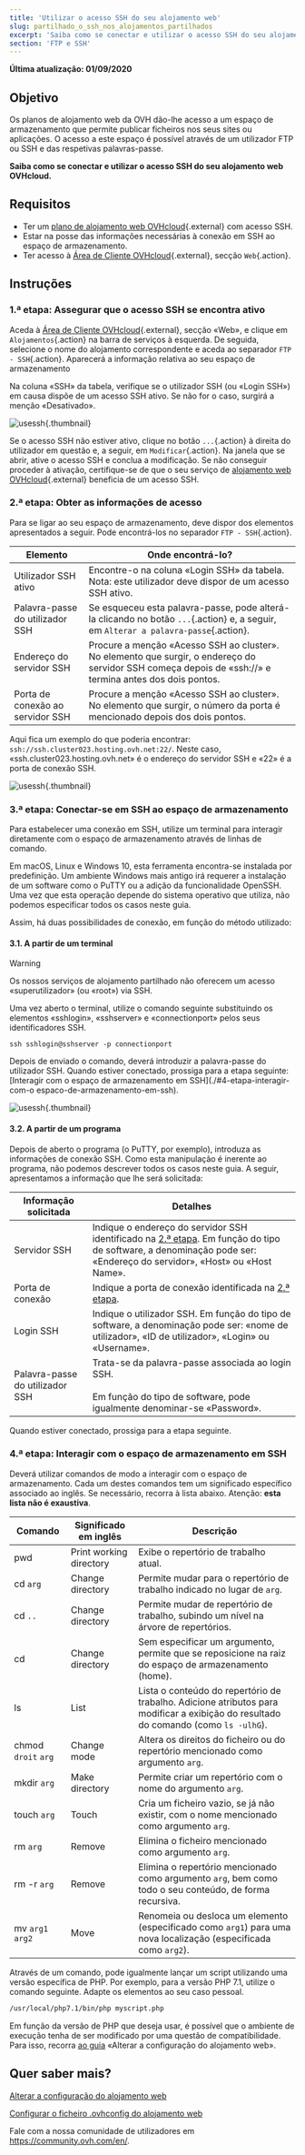 ```yaml
---
title: 'Utilizar o acesso SSH do seu alojamento web'
slug: partilhado_o_ssh_nos_alojamentos_partilhados
excerpt: 'Saiba como se conectar e utilizar o acesso SSH do seu alojamento web OVHcloud'
section: 'FTP e SSH'
---
```


**Última atualização: 01/09/2020**

## Objetivo

Os planos de alojamento web da OVH dão-lhe acesso a um espaço de armazenamento que permite publicar ficheiros nos seus sites ou aplicações. O acesso a este espaço é possível através de um utilizador FTP ou SSH e das respetivas palavras-passe.

**Saiba como se conectar e utilizar o acesso SSH do seu alojamento web OVHcloud.**

## Requisitos

- Ter um [plano de alojamento web OVHcloud](https://www.ovh.pt/alojamento-partilhado/){.external} com acesso SSH.
- Estar na posse das informações necessárias à conexão em SSH ao espaço de armazenamento.
- Ter acesso à [Área de Cliente OVHcloud](https://www.ovh.com/auth/?action=gotomanager){.external}, secção `Web`{.action}.

## Instruções

### 1.ª etapa: Assegurar que o acesso SSH se encontra ativo

Aceda à [Área de Cliente OVHcloud](https://www.ovh.com/auth/?action=gotomanager){.external}, secção «Web», e clique em `Alojamentos`{.action} na barra de serviços à esquerda. De seguida, selecione o nome do alojamento correspondente e aceda ao separador `FTP - SSH`{.action}. Aparecerá a informação relativa ao seu espaço de armazenamento 

Na coluna «SSH» da tabela, verifique se o utilizador SSH (ou «Login SSH») em causa dispõe de um acesso SSH ativo. Se não for o caso, surgirá a menção «Desativado».

![usessh](images/use-ssh-step1.png){.thumbnail}

Se o acesso SSH não estiver ativo, clique no botão `...`{.action} à direita do utilizador em questão e, a seguir, em `Modificar`{.action}. Na janela que se abrir, ative o acesso SSH e conclua a modificação. Se não conseguir proceder à ativação, certifique-se de que o seu serviço de [alojamento web OVHcloud](https://www.ovh.pt/alojamento-partilhado/){.external} beneficia de um acesso SSH.

### 2.ª etapa: Obter as informações de acesso

Para se ligar ao seu espaço de armazenamento, deve dispor dos elementos apresentados a seguir. Pode encontrá-los no separador `FTP - SSH`{.action}.

|Elemento|Onde encontrá-lo?|
|---|---|
|Utilizador SSH ativo|Encontre-o na coluna «Login SSH» da tabela. Nota: este utilizador deve dispor de um acesso SSH ativo.|
|Palavra-passe do utilizador SSH|Se esqueceu esta palavra-passe, pode alterá-la clicando no botão `...`{.action} e, a seguir, em `Alterar a palavra-passe`{.action}.|
|Endereço do servidor SSH|Procure a menção «Acesso SSH ao cluster». No elemento que surgir, o endereço do servidor SSH começa depois de «ssh://» e termina antes dos dois pontos.|
|Porta de conexão ao servidor SSH|Procure a menção «Acesso SSH ao cluster». No elemento que surgir, o número da porta é mencionado depois dos dois pontos.|

Aqui fica um exemplo do que poderia encontrar: `ssh://ssh.cluster023.hosting.ovh.net:22/`. Neste caso, «ssh.cluster023.hosting.ovh.net» é o endereço do servidor SSH e «22» é a porta de conexão SSH.

![usessh](images/use-ssh-step2.png){.thumbnail}

### 3.ª etapa: Conectar-se em SSH ao espaço de armazenamento

Para estabelecer uma conexão em SSH, utilize um terminal para interagir diretamente com o espaço de armazenamento através de linhas de comando. 

Em macOS, Linux e Windows 10, esta ferramenta encontra-se instalada por predefinição. Um ambiente Windows mais antigo irá requerer a instalação de um software como o PuTTY ou a adição da funcionalidade OpenSSH. Uma vez que esta operação depende do sistema operativo que utiliza, não podemos especificar todos os casos neste guia.

Assim, há duas possibilidades de conexão, em função do método utilizado:

#### 3.1\. A partir de um terminal

> [!warning]
> Os nossos serviços de alojamento partilhado não oferecem um acesso «superutilizador» (ou «root») via SSH.

Uma vez aberto o terminal, utilize o comando seguinte substituindo os elementos «sshlogin», «sshserver» e «connectionport» pelos seus identificadores SSH. 

```ssh
ssh sshlogin@sshserver -p connectionport
```

Depois de enviado o comando, deverá introduzir a palavra-passe do utilizador SSH. Quando estiver conectado, prossiga para a etapa seguinte: [Interagir com o espaço de armazenamento em SSH](./#4-etapa-interagir-com-o espaco-de-armazenamento-em-ssh).

![usessh](images/use-ssh-step3.png){.thumbnail}

#### 3.2\. A partir de um programa

Depois de aberto o programa (o PuTTY, por exemplo), introduza as informações de conexão SSH. Como esta manipulação é inerente ao programa, não podemos descrever todos os casos neste guia. A seguir, apresentamos a informação que lhe será solicitada:

|Informação solicitada|Detalhes|
|---|---|
|Servidor SSH|Indique o endereço do servidor SSH identificado na [2.ª etapa](./#2a-etapa-obter-as-informacoes-de-acesso). Em função do tipo de software, a denominação pode ser: «Endereço do servidor», «Host» ou «Host Name».|
|Porta de conexão|Indique a porta de conexão identificada na [2.ª etapa](./#2a-etapa-obter-as-informacoes-de-acesso).|
|Login SSH|Indique o utilizador SSH. Em função do tipo de software, a denominação pode ser: «nome de utilizador», «ID de utilizador», «Login» ou «Username».|
|Palavra-passe do utilizador SSH|Trata-se da palavra-passe associada ao login SSH.<br><br> Em função do tipo de software, pode igualmente denominar-se «Password».|

Quando estiver conectado, prossiga para a etapa seguinte.

### 4.ª etapa: Interagir com o espaço de armazenamento em SSH

Deverá utilizar comandos de modo a interagir com o espaço de armazenamento. Cada um destes comandos tem um significado específico associado ao inglês. Se necessário, recorra à lista abaixo. Atenção: **esta lista não é exaustiva**.

|Comando|Significado em inglês|Descrição| 
|---|---|---|
|pwd|Print working directory|Exibe o repertório de trabalho atual.| 
|cd `arg`|Change directory|Permite mudar para o repertório de trabalho indicado no lugar de `arg`.|
|cd `..`|Change directory|Permite mudar de repertório de trabalho, subindo um nível na árvore de repertórios.|
|cd|Change directory|Sem especificar um argumento, permite que se reposicione na raiz do espaço de armazenamento (home).|
|ls|List|Lista o conteúdo do repertório de trabalho. Adicione atributos para modificar a exibição do resultado do comando (como `ls -ulhG`).| 
|chmod `droit` `arg`|Change mode|Altera os direitos do ficheiro ou do repertório mencionado como argumento `arg`.| 
|mkdir `arg`|Make directory|Permite criar um repertório com o nome do argumento `arg`.| 
|touch `arg`|Touch|Cria um ficheiro vazio, se já não existir, com o nome mencionado como argumento `arg`.|
|rm `arg`|Remove|Elimina o ficheiro mencionado como argumento `arg`.| 
|rm -r `arg`|Remove|Elimina o repertório mencionado como argumento `arg`, bem como todo o seu conteúdo, de forma recursiva.| 
|mv `arg1` `arg2`|Move|Renomeia ou desloca um elemento (especificado como `arg1`) para uma nova localização (especificada como `arg2`).| 

Através de um comando, pode igualmente lançar um script utilizando uma versão específica de PHP. Por exemplo, para a versão PHP 7.1, utilize o comando seguinte. Adapte os elementos ao seu caso pessoal.

```sh
/usr/local/php7.1/bin/php myscript.php
```

Em função da versão de PHP que deseja usar, é possível que o ambiente de execução tenha de ser modificado por uma questão de compatibilidade. Para isso, recorra [ao guia](../modificar_o_ambiente_de_execucao_do_meu_alojamento_web/) «Alterar a configuração do alojamento web».

## Quer saber mais?

[Alterar a configuração do alojamento web](https://docs.ovh.com/pt/hosting/modificar_o_ambiente_de_execucao_do_meu_alojamento_web/)

[Configurar o ficheiro .ovhconfig do alojamento web](https://docs.ovh.com/pt/hosting/configurar-ficheiro-ovhconfig/)

Fale com a nossa comunidade de utilizadores em <https://community.ovh.com/en/>.
